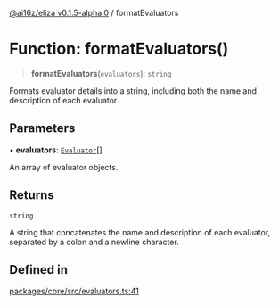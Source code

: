 [@ai16z/eliza v0.1.5-alpha.0](../index.md) / formatEvaluators

# Function: formatEvaluators()

> **formatEvaluators**(`evaluators`): `string`

Formats evaluator details into a string, including both the name and description of each evaluator.

## Parameters

• **evaluators**: [`Evaluator`](../interfaces/Evaluator.md)[]

An array of evaluator objects.

## Returns

`string`

A string that concatenates the name and description of each evaluator, separated by a colon and a newline character.

## Defined in

[packages/core/src/evaluators.ts:41](https://github.com/blinklabs-ai/blinklabs-eliza/blob/main/packages/core/src/evaluators.ts#L41)
